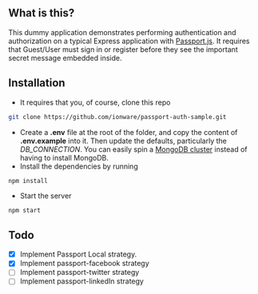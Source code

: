 ## What is this?
This dummy application demonstrates performing authentication and authorization
on a typical Express application with [Passport.js](https://passportjs.org).
It requires that Guest/User must sign in or register before they see the important
secret message embedded inside.

## Installation
- It requires that you, of course, clone this repo
```bash
git clone https://github.com/ionware/passport-auth-sample.git
```
- Create a **.env** file at the root of the folder, and copy the content of **.env.example** into it. Then
update the defaults, particularly the *DB_CONNECTION*. You can easily spin a 
[MongoDB cluster](https://cloud.mongodb.com) instead of having to install MongoDB.
- Install the dependencies by running
```npm
npm install
```
- Start the server 
```bash
npm start
```
## Todo
- [x] Implement Passport Local strategy.
- [x] Implement passport-facebook strategy
- [ ] Implement passport-twitter strategy
- [ ] Implement passport-linkedIn strategy

